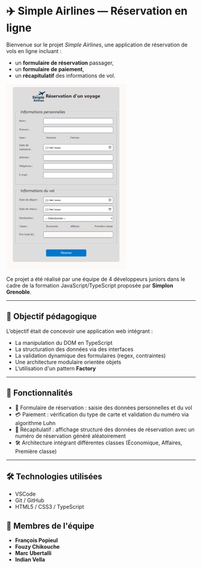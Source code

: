 # ✈️ Simple Airlines — Réservation en ligne

Bienvenue sur le projet *Simple Airlines*, une application de réservation de vols en ligne incluant :
- un **formulaire de réservation** passager,
- un **formulaire de paiement**,
- un **récapitulatif** des informations de vol.

![Formulaire de réservation](./images/Simple_Airlines.png "Formulaire de réservation")

Ce projet a été réalisé par une équipe de 4 développeurs juniors dans le cadre de la formation JavaScript/TypeScript proposée par **Simplon Grenoble**.

---

## 🎯 Objectif pédagogique

L’objectif était de concevoir une application web intégrant :
- La manipulation du DOM en TypeScript
- La structuration des données via des interfaces
- La validation dynamique des formulaires (regex, contraintes)
- Une architecture modulaire orientée objets
- L’utilisation d'un pattern **Factory**

---

## 🚀 Fonctionnalités

- 📄 Formulaire de réservation : saisie des données personnelles et du vol
- 💳 Paiement : vérification du type de carte et validation du numéro via algorithme Luhn
- 🧾 Récapitulatif : affichage structuré des données de réservation avec un numéro de réservation généré aléatoirement
- 🛠 Architecture intégrant différentes classes (Économique, Affaires, Première classe)

---

## 🛠️ Technologies utilisées

- VSCode
- Git / GitHub
- HTML5 / CSS3 / TypeScript

## 👥 Membres de l'équipe

- **François Popieul**
- **Fouzy Chikouche**
- **Marc Ubertalli**
- **Indian Vella**